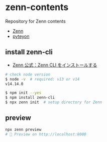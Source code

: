 # zenn-contents

Repository for Zenn contents

- [Zenn](https://zenn.dev/)
- [pyteyon](https://zenn.dev/pyteyon)

## install zenn-cli

- [Zenn 公式：Zenn CLI をインストールする](https://zenn.dev/zenn/articles/install-zenn-cli)

```sh
# check node version
$ node -v  # required: v13 or v14
v14.14.0

$ npm init --yes
$ npm install zenn-cli
$ npx zenn init  # setup directory for Zenn
```

## preview

```sh
npx zenn preview
# 👀 Preview on http://localhost:8000
```
